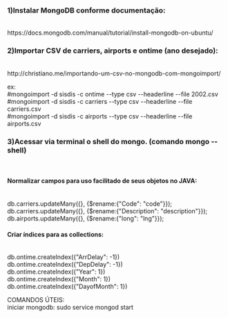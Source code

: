 <h3>1)Instalar MongoDB conforme documentação:</h3> <br/>
https://docs.mongodb.com/manual/tutorial/install-mongodb-on-ubuntu/ <br/>

<h3>2)Importar CSV de carriers, airports e ontime (ano desejado):</h3> <br/>
http://christiano.me/importando-um-csv-no-mongodb-com-mongoimport/ <br/>

ex: <br/>
#mongoimport -d sisdis -c ontime --type csv --headerline --file 2002.csv <br/>
#mongoimport -d sisdis -c carriers --type csv --headerline --file carriers.csv <br/>
#mongoimport -d sisdis -c airports --type csv --headerline --file airports.csv <br/>

<h3>3)Acessar via terminal o shell do mongo. (comando mongo --shell)</h3> <br/>
<h4>Normalizar campos para uso facilitado de seus objetos no JAVA:</h4> <br/>
    db.carriers.updateMany({}, {$rename:{"Code": "code"}}); <br/>
    db.carriers.updateMany({}, {$rename:{"Description": "description"}}); <br/>
    db.airports.updateMany({}, {$rename:{"long": "lng"}}); <br/>
<h4>Criar índices para as collections:</h4> <br/>
    db.ontime.createIndex({"ArrDelay": -1}) <br/>
    db.ontime.createIndex({"DepDelay": -1}) <br/>
    db.ontime.createIndex({"Year": 1}) <br/>
    db.ontime.createIndex({"Month": 1}) <br/>
    db.ontime.createIndex({"DayofMonth": 1}) <br/>


COMANDOS ÚTEIS: <br/>
iniciar mongodb: sudo service mongod start <br/>

